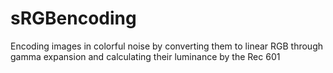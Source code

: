 # sRGBencoding
Encoding images in colorful noise by converting them to linear RGB through gamma expansion and calculating their luminance by the Rec 601

